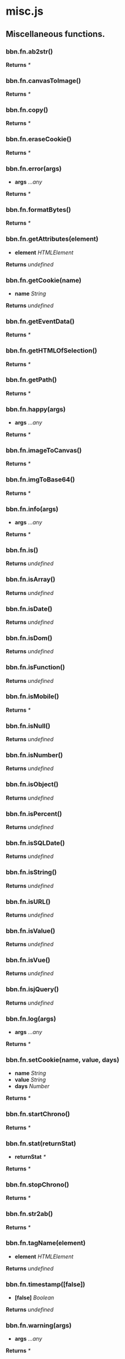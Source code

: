# misc.js

## Miscellaneous functions.

### bbn.fn.ab2str()


**Returns** _*_ 

### bbn.fn.canvasToImage()


**Returns** _*_ 

### bbn.fn.copy()


**Returns** _*_ 

### bbn.fn.eraseCookie()


**Returns** _*_ 

### bbn.fn.error(args)

* __args__ _...any_ 

**Returns** _*_ 

### bbn.fn.formatBytes()


**Returns** _*_ 

### bbn.fn.getAttributes(element)

* __element__ _HTMLElement_ 

**Returns** _undefined_ 

### bbn.fn.getCookie(name)

* __name__ _String_ 

**Returns** _undefined_ 

### bbn.fn.getEventData()


**Returns** _*_ 

### bbn.fn.getHTMLOfSelection()


**Returns** _*_ 

### bbn.fn.getPath()


**Returns** _*_ 

### bbn.fn.happy(args)

* __args__ _...any_ 

**Returns** _*_ 

### bbn.fn.imageToCanvas()


**Returns** _*_ 

### bbn.fn.imgToBase64()


**Returns** _*_ 

### bbn.fn.info(args)

* __args__ _...any_ 

**Returns** _*_ 

### bbn.fn.is()


**Returns** _undefined_ 

### bbn.fn.isArray()


**Returns** _undefined_ 

### bbn.fn.isDate()


**Returns** _undefined_ 

### bbn.fn.isDom()


**Returns** _undefined_ 

### bbn.fn.isFunction()


**Returns** _undefined_ 

### bbn.fn.isMobile()


**Returns** _*_ 

### bbn.fn.isNull()


**Returns** _undefined_ 

### bbn.fn.isNumber()


**Returns** _undefined_ 

### bbn.fn.isObject()


**Returns** _undefined_ 

### bbn.fn.isPercent()


**Returns** _undefined_ 

### bbn.fn.isSQLDate()


**Returns** _undefined_ 

### bbn.fn.isString()


**Returns** _undefined_ 

### bbn.fn.isURL()


**Returns** _undefined_ 

### bbn.fn.isValue()


**Returns** _undefined_ 

### bbn.fn.isVue()


**Returns** _undefined_ 

### bbn.fn.isjQuery()


**Returns** _undefined_ 

### bbn.fn.log(args)

* __args__ _...any_ 

**Returns** _*_ 

### bbn.fn.setCookie(name, value, days)

* __name__ _String_ 
* __value__ _String_ 
* __days__ _Number_ 

**Returns** _*_ 

### bbn.fn.startChrono()


**Returns** _*_ 

### bbn.fn.stat(returnStat)

* __returnStat__ _*_ 

**Returns** _*_ 

### bbn.fn.stopChrono()


**Returns** _*_ 

### bbn.fn.str2ab()


**Returns** _*_ 

### bbn.fn.tagName(element)

* __element__ _HTMLElement_ 

**Returns** _undefined_ 

### bbn.fn.timestamp([false])

* __[false]__ _Boolean_ 

**Returns** _undefined_ 

### bbn.fn.warning(args)

* __args__ _...any_ 

**Returns** _*_ 